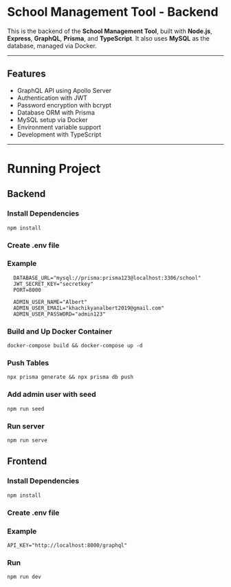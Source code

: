 # School Management Tool - Backend

This is the backend of the **School Management Tool**, built with **Node.js**, **Express**, **GraphQL**, **Prisma**, and **TypeScript**. It also uses **MySQL** as the database, managed via Docker.

---

## Features

- GraphQL API using Apollo Server
- Authentication with JWT
- Password encryption with bcrypt
- Database ORM with Prisma
- MySQL setup via Docker
- Environment variable support
- Development with TypeScript

---

# Running Project

## Backend

### Install Dependencies

```npm install```

### Create .env file

### Example

```
  DATABASE_URL="mysql://prisma:prisma123@localhost:3306/school"
  JWT_SECRET_KEY="secretkey"
  PORT=8000

  ADMIN_USER_NAME="Albert"
  ADMIN_USER_EMAIL="khachikyanalbert2019@gmail.com"
  ADMIN_USER_PASSWORD="admin123"
```

### Build and Up Docker Container

```docker-compose build && docker-compose up -d```

### Push Tables

```npx prisma generate && npx prisma db push```

### Add admin user with seed

```npm run seed```

### Run server

```npm run serve```

## Frontend

### Install Dependencies

```npm install```

### Create .env file

### Example

```
API_KEY="http://localhost:8000/graphql"
```

### Run

```npm run dev```